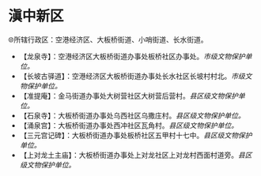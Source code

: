 # 滇中新区
🌐所辖行政区：空港经济区、大板桥街道、小哨街道、长水街道。  
  
* 【龙泉寺】：空港经济区大板桥街道办事处板桥社区办事处。*市级文物保护单位。*  
* 【长坡古驿道】：空港经济区大板桥街道办事处长水社区长坡村村北。*市级文物保护单位。*    
* 【准提庵】：金马街道办事处大树营社区大树营后营村。*县区级文物保护单位。*  
* 【石泉寺】：大板桥街道办事处乌西社区乌撒庄村。*县区级文物保护单位。*  
* 【涌泉宫】：大板桥街道办事处西冲社区瓦角村。*县区级文物保护单位。*  
* 【三元宫记碑】：大板桥街道办事处板桥社区五甲村十七中。*县区级文物保护单位。*  
* 【上对龙土主庙】：大板桥街道办事处上对龙社区上对龙村西面村道旁。*县区级文物保护单位。*  